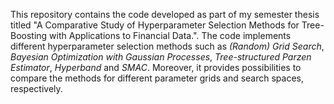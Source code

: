 This repository contains the code developed as part of my semester thesis titled "A Comparative Study of Hyperparameter Selection Methods for Tree-Boosting with Applications to Financial Data.".
The code implements different hyperparameter selection methods such as _(Random) Grid Search_, _Bayesian Optimization with Gaussian Processes_, _Tree-structured Parzen Estimator_, _Hyperband_ and _SMAC_. 
Moreover, it provides possibilities to compare the methods for different parameter grids and search spaces, respectively.
